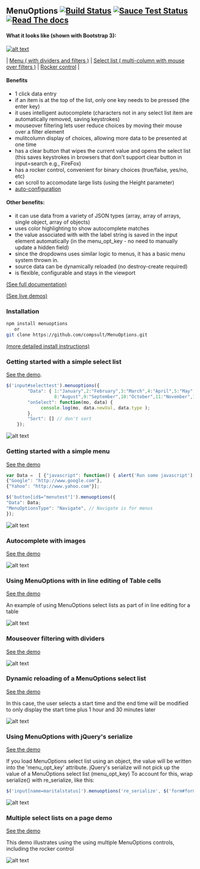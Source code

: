 ## MenuOptions [![Build Status](https://travis-ci.org/compsult/MenuOptions.svg?branch=1.7.5-9)](https://travis-ci.org/compsult/MenuOptions) [![Sauce Test Status](https://saucelabs.com/buildstatus/compsult)](https://saucelabs.com/u/compsult) [![Read The docs](https://readthedocs.org/projects/pip/badge/?version=latest)](http://menuoptions.readthedocs.org/en/latest/) ##

#### What it looks like (shown with Bootstrap 3):

[![alt text](http://www.menuoptions.org/examples/imgs/overview2.gif "menu, select lists and rocker control")](http://menuoptions.org/examples/bootstrap_ex.html "Bootstrap example")

| [Menu ( with dividers and filters )](http://www.menuoptions.org/examples/Dividers.html)       | [Select list ( multi-column with mouse over filters )](http://www.menuoptions.org/examples/ReloadMenuOptions.html) |  [Rocker control](http://www.menuoptions.org/examples/RockerControl.html)     |

#### Benefits


*   1 click data entry
*   if an item is at the top of the list, only one key needs to be pressed (the enter key)
*   it uses intelligent autocomplete (characters not in any select list item are automatically removed, saving keystrokes)
*   mouseover filtering lets user reduce choices by moving their mouse over a filter element
*   mulitcolumn display of choices, allowing more data to be presented at one time
*   has a clear button that wipes the current value and opens the select list (this saves keystrokes in browsers that don't support clear button in input=search e.g., FireFox) 
*   has a rocker control, convenient for binary choices (true/false, yes/no, etc)
*   can scroll to accomodate large lists (using the Height parameter)
*   [auto-configuration](http://menuoptions.readthedocs.org/en/latest/FAQ.html#what-do-you-mean-auto-configuration)

#### Other benefits:

*   it can use data from a variety of JSON types (array, array of arrays, single object, array of objects)
*   uses color highlighting to show autocomplete matches 
*   the value associated with with the label string is saved in the input element automatically (in the menu_opt_key - no need to manually update a hidden field)
*   since the dropdowns uses similar logic to menus, it has a basic menu system thrown in.
*   source data can be dynamically reloaded (no destroy-create required)
*   is flexible, configurable and stays in the viewport  

[(See full documentation)](http://menuoptions.readthedocs.org/en/latest/)

[(See live demos)](http://www.menuoptions.org)

### Installation

```bash
npm install menuoptions
   or
git clone https://github.com/compsult/MenuOptions.git
```

[(more detailed install instructions)](http://menuoptions.readthedocs.org/en/latest/QuickStart.html)

### Getting started with a simple select list
[See the demo](http://www.menuoptions.org/examples/QuickStartSelect.html).

```javascript
$('input#selecttest').menuoptions({                                         
        "Data": { 1:"January",2:"February",3:"March",4:"April",5:"May", 6:"June",7:"July",
                  8:"August",9:"September",10:"October",11:"November",12:"December" },
        "onSelect": function(mo, data) {                                        
             console.log(mo, data.newVal, data.type );                          
        },                                                                                                               
        "Sort": [] // don't sort                                                            
    });           
```
![alt text](http://www.menuoptions.org/examples/imgs/SimpleSelect.jpg "select list image")

### Getting started with a simple menu

[See the demo](http://www.menuoptions.org/examples/QuickStartMenu.html)

```javascript
var Data =  [ {"javascript": function() { alert('Run some javascript'); }},
{"Google": "http://www.google.com"},
{"Yahoo": "http://www.yahoo.com"}];

$('button[id$="menutest"]').menuoptions({
"Data": Data;
"MenuOptionsType": "Navigate", // Navigate is for menus
});
```
![alt text](http://www.menuoptions.org/examples/imgs/SimpleMenu.jpg "simple menu image")

### Autocomplete with images
[See the demo](http://www.menuoptions.org/examples/SelectWithImages.html)

![alt text](http://www.menuoptions.org/examples/imgs/AutoCompWithImgs.jpg "autocomplete with images")

### Using MenuOptions with in line editing of Table cells
[See the demo](http://www.menuoptions.org/examples/InlinEdit.html)

An example of using MenuOptions select lists as part of in line editing for a table

![alt text](http://www.menuoptions.org/examples/imgs/InlineEditing.png "autocomplete with images")

### Mouseover filtering with dividers
[See the demo](http://www.menuoptions.org/examples/Dividers.html)

![alt text](http://www.menuoptions.org/examples/imgs/MenuWithMOandDivs.jpg "mouseover filtering with dividers")


### Dynamic reloading of a MenuOptions select list
[See the demo](http://www.menuoptions.org/examples/ReloadMenuOptions.html)

In this case, the user selects a start time and the end time will be modified to only display
the start time plus 1 hour and 30 minutes later

![alt text](http://www.menuoptions.org/examples/imgs/Reload.png "dynamic reload of MenuOptions select list")

### Using MenuOptions with jQuery's serialize
[See the demo](http://www.menuoptions.org/examples/Serialize.html)

If you load MenuOptions select list using an object, the value will be written into the 'menu_opt_key'
attribute.  jQuery's serialize will not pick up the value of a MenuOptions select list (menu_opt_key)
To account for this, wrap serialize() with re_serialize, like this:

```javascript
$('input[name=maritalstatus]').menuoptions('re_serialize', $('form#form1').serialize());
```

![alt text](http://www.menuoptions.org/examples/imgs/re_serialize.png "using MenuOptions with serialize() ")
### Multiple select lists on a page demo

[See the demo](http://www.menuoptions.org/examples/MultiSelect.html)

This demo illustrates using the using multiple MenuOptions controls, including the rocker control 

![alt text](http://www.menuoptions.org/examples/imgs/MultiSelects.png "using multiple menuoptions on a page ")

